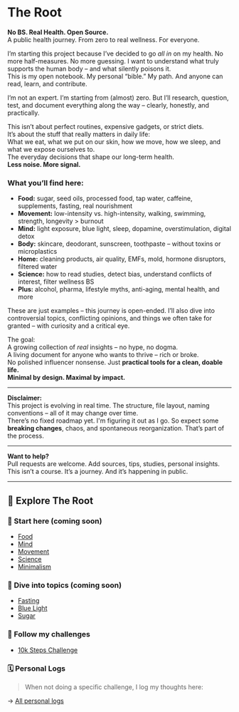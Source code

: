 # The Root

**No BS. Real Health. Open Source.**  
A public health journey. From zero to real wellness. For everyone.

I’m starting this project because I’ve decided to go *all in* on my health. No more half-measures. No more guessing. I want to understand what truly supports the human body – and what silently poisons it.  
This is my open notebook. My personal “bible.” My path. And anyone can read, learn, and contribute.

I’m not an expert. I’m starting from (almost) zero. But I’ll research, question, test, and document everything along the way – clearly, honestly, and practically.

This isn’t about perfect routines, expensive gadgets, or strict diets.  
It’s about the stuff that really matters in daily life:  
What we eat, what we put on our skin, how we move, how we sleep, and what we expose ourselves to.  
The everyday decisions that shape our long-term health.  
**Less noise. More signal.**

### What you’ll find here:

* **Food:** sugar, seed oils, processed food, tap water, caffeine, supplements, fasting, real nourishment  
* **Movement:** low-intensity vs. high-intensity, walking, swimming, strength, longevity > burnout  
* **Mind:** light exposure, blue light, sleep, dopamine, overstimulation, digital detox  
* **Body:** skincare, deodorant, sunscreen, toothpaste – without toxins or microplastics  
* **Home:** cleaning products, air quality, EMFs, mold, hormone disruptors, filtered water  
* **Science:** how to read studies, detect bias, understand conflicts of interest, filter wellness BS  
* **Plus:** alcohol, pharma, lifestyle myths, anti-aging, mental health, and more

These are just examples – this journey is open-ended. I’ll also dive into controversial topics, conflicting opinions, and things we often take for granted – with curiosity and a critical eye.

The goal:  
A growing collection of *real* insights – no hype, no dogma.  
A living document for anyone who wants to thrive – rich or broke.  
No polished influencer nonsense. Just **practical tools for a clean, doable life.**  
**Minimal by design. Maximal by impact.**

---

**Disclaimer:**  
This project is evolving in real time. The structure, file layout, naming conventions – all of it may change over time.  
There’s no fixed roadmap yet. I'm figuring it out as I go. So expect some **breaking changes**, chaos, and spontaneous reorganization. That’s part of the process.

---

**Want to help?**  
Pull requests are welcome. Add sources, tips, studies, personal insights.  
This isn’t a course. It’s a journey. And it’s happening in public.

---

## 🔗 Explore The Root

### 📌 Start here (coming soon)
- [Food](docs/food.md)
- [Mind](docs/mind.md)
- [Movement](docs/movement.md)
- [Science](docs/science.md)
- [Minimalism](docs/minimalism.md)

### 🧠 Dive into topics (coming soon)
- [Fasting](topics/fasting.md)
- [Blue Light](topics/blue_light.md)
- [Sugar](topics/sugar.md)

### 🥾 Follow my challenges
- [10k Steps Challenge](challenges/10k_steps)

### 🗓 Personal Logs

> When not doing a specific challenge, I log my thoughts here:

→ [All personal logs](logs/)
